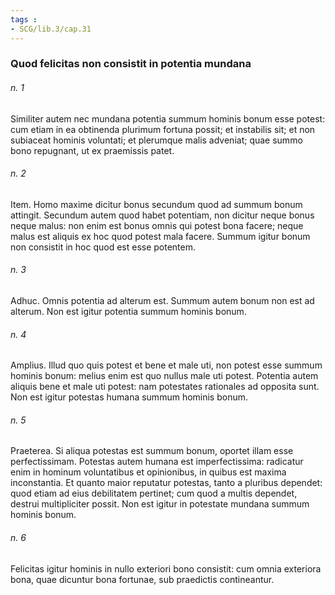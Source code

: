 ```yaml
---
tags : 
- SCG/lib.3/cap.31
---
```


### Quod felicitas non consistit in potentia mundana

###### n. 1
Similiter autem nec mundana potentia summum hominis bonum esse potest: cum etiam in ea obtinenda plurimum fortuna possit; et instabilis sit; et non subiaceat hominis voluntati; et plerumque malis adveniat; quae summo bono repugnant, ut ex praemissis patet.

###### n. 2
Item. Homo maxime dicitur bonus secundum quod ad summum bonum attingit. Secundum autem quod habet potentiam, non dicitur neque bonus neque malus: non enim est bonus omnis qui potest bona facere; neque malus est aliquis ex hoc quod potest mala facere. Summum igitur bonum non consistit in hoc quod est esse potentem.

###### n. 3
Adhuc. Omnis potentia ad alterum est. Summum autem bonum non est ad alterum. Non est igitur potentia summum hominis bonum.

###### n. 4
Amplius. Illud quo quis potest et bene et male uti, non potest esse summum hominis bonum: melius enim est quo nullus male uti potest. Potentia autem aliquis bene et male uti potest: nam potestates rationales ad opposita sunt. Non est igitur potestas humana summum hominis bonum.

###### n. 5
Praeterea. Si aliqua potestas est summum bonum, oportet illam esse perfectissimam. Potestas autem humana est imperfectissima: radicatur enim in hominum voluntatibus et opinionibus, in quibus est maxima inconstantia. Et quanto maior reputatur potestas, tanto a pluribus dependet: quod etiam ad eius debilitatem pertinet; cum quod a multis dependet, destrui multipliciter possit. Non est igitur in potestate mundana summum hominis bonum.

###### n. 6
Felicitas igitur hominis in nullo exteriori bono consistit: cum omnia exteriora bona, quae dicuntur bona fortunae, sub praedictis contineantur.

